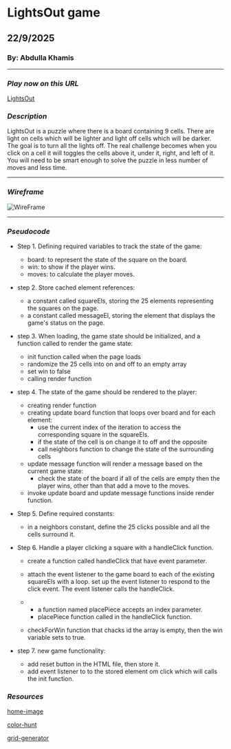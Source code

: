 # LightsOut game
## 22/9/2025
### By: Abdulla Khamis
***

### *Play now on this URL*
[LightsOut](light-sout.surge.sh)

### *Description*

LightsOut is a puzzle where there is a board containing 9 cells. There are light on cells which will be lighter and light off cells which will be darker. The goal is to turn all the lights off. The real challenge becomes when you click on a cell it will toggles the cells above it, under it, right, and left of it. You will need to be smart enough to solve the puzzle in less number of moves and less time.

***

### *Wireframe*

![WireFrame](https://i.postimg.cc/Y9rYrvLW/Screenshot-2025-09-22-201545.png)

***

### *Pseudocode*


* Step 1. Defining required variables to track the state of the game:

    * board: to represent the state of the square on the board.
    * win: to show if the player wins.
    * moves: to calculate the player moves.

* step 2. Store cached element references:

    * a constant called squareEls, storing the 25 elements representing the squares on the page.
    * a constant called messageEl, storing the element that displays the game's status on the page.

 
* step 3. When loading, the game state should be initialized, and a function called to render the game state:

    * init function called when the page loads
    * randomize the 25 cells into on and off to an empty array
    * set win to false
    * calling render function

* step 4. The state of the game should be rendered to the player:

    * creating render function
    * creating update board function that loops over board and for each element:
        * use the current index of the iteration to access the corresponding square in the squareEls.
        * if the state of the cell is on change it to off and the opposite
        * call neighbors function to change the state of the surrounding cells
    * update message function will render a message based on the current game state:
        * check the state of the board if all of the cells are empty then the player wins, other than that add a move to the moves.
    * invoke update board and update message functions inside render function.

* Step 5. Define required constants:

    * in a neighbors constant, define the 25 clicks possible and all the cells surround it.

* Step 6. Handle a player clicking a square with a handleClick function.

    * create a function called handleClick that have event parameter.
    * attach the event listener to the game board to each of the existing squareEls with a loop. set up the event listener to respond to the click event. The event listener calls the handleClick.

    *	* a function named placePiece accepts an index parameter.
        * placePiece function called in the handleClick function.
    * checkForWin function that chacks id the array is empty, then the win variable sets to true.

* step 7. new game functionality:
    * add reset button in the HTML file, then store it.
    * add event listener to to the stored element om click which will calls the init function.



### *Resources*


[home-image](https://tenor.com/view/good-night-gn-tired-bed-time-sleep-gif-16787035985250865454)

[color-hunt](https://colorhunt.co/)

[grid-generator](https://cssgrid-generator.netlify.app/)
